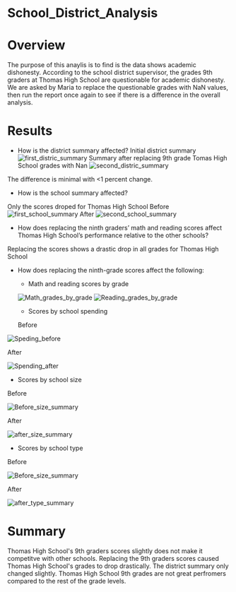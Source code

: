 # School_District_Analysis

# Overview
The purpose of this anaylis is to find is the data shows academic dishonesty. According to the school district supervisor, the grades 9th graders at Thomas High School are questionable for academic dishonesty. We are asked by Maria to replace the questionable grades with NaN values, then run the report once again to see if there is a difference in the overall analysis.

# Results
* How is the district summary affected?
Initial district summary
![first_distric_summary](https://user-images.githubusercontent.com/95899763/151753659-3405dadb-ffce-494d-a4e8-20544d71d954.PNG)
Summary after replacing 9th grade Tomas High School grades with Nan
![second_distric_summary](https://user-images.githubusercontent.com/95899763/151753449-19f24c45-d9e2-4306-8fc1-3267afb4e0b4.PNG)

The difference is minimal with <1 percent change.

* How is the school summary affected?

Only the scores droped for Thomas High School
Before
![first_school_summary](https://user-images.githubusercontent.com/95899763/151754289-def3958a-0939-41a8-8087-da4ca4000ec2.PNG)
After
![second_school_summary](https://user-images.githubusercontent.com/95899763/151754326-4aa97465-e707-4031-988c-91431c9c62ad.PNG)

* How does replacing the ninth graders’ math and reading scores affect Thomas High School’s performance relative to the other schools?

Replacing the scores shows a drastic drop in all grades for Thomas High School


* How does replacing the ninth-grade scores affect the following:
  * Math and reading scores by grade
  
  ![Math_grades_by_grade](https://user-images.githubusercontent.com/95899763/151755348-98c3b147-9332-4831-aa89-d57bfe98fcea.PNG)
  ![Reading_grades_by_grade](https://user-images.githubusercontent.com/95899763/151755400-ac26b63c-e13d-4c5e-896c-02c5eaa8c510.PNG)
  
   * Scores by school spending
   
  Before 
  
 ![Speding_before](https://user-images.githubusercontent.com/95899763/151755991-3611915a-033a-468b-aa97-b37bf9a729b5.PNG)
 
  After
  
  ![Spending_after](https://user-images.githubusercontent.com/95899763/151756132-31865ea5-8e90-4f94-9b80-5641595a1420.PNG)
  
  * Scores by school size

Before

![Before_size_summary](https://user-images.githubusercontent.com/95899763/151756497-0e63f2dc-56d3-4cfc-b90c-a384e9687270.PNG)

After

![after_size_summary](https://user-images.githubusercontent.com/95899763/151756536-2481b48a-8913-4387-97be-d8b7e48f38c6.PNG)

* Scores by school type

Before

![Before_size_summary](https://user-images.githubusercontent.com/95899763/151756756-fb476604-3114-45c7-96d7-d8c200f618cb.PNG)

After

![after_type_summary](https://user-images.githubusercontent.com/95899763/151756798-5ef5a431-525c-42e4-9410-3d5d8c35c68b.PNG)

# Summary
Thomas High School's 9th graders scores slightly does not make it competitve with other schools.
Replacing the 9th graders scores caused Thomas High School's grades to drop drastically.
The district summary only changed slightly.
Thomas High School 9th grades are not great perfromers compared to the rest of the grade levels.
